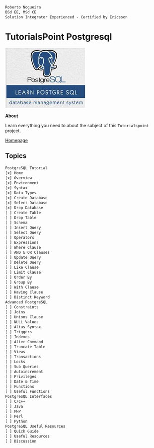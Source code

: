 ```
Roberto Nogueira  
BSd EE, MSd CE
Solution Integrator Experienced - Certified by Ericsson
```
# TutorialsPoint Postgresql

![tutorialspoint image](images/tutorialspoint.png)

**About**

Learn everything you need to about the subject of this `Tutorialspoint` project.

[Homepage](https://www.tutorialspoint.com//postgresql/index.htm)

## Topics
```
PostgreSQL Tutorial
[x] Home
[x] Overview
[x] Environment
[x] Syntax
[x] Data Types
[x] Create Database
[x] Select Database
[x] Drop Database
[ ] Create Table
[ ] Drop Table
[ ] Schema
[ ] Insert Query
[ ] Select Query
[ ] Operators
[ ] Expressions
[ ] Where Clause
[ ] AND & OR Clauses
[ ] Update Query
[ ] Delete Query
[ ] Like Clause
[ ] Limit Clause
[ ] Order By
[ ] Group By
[ ] With Clause
[ ] Having Clause
[ ] Distinct Keyword
Advanced PostgreSQL
[ ] Constraints
[ ] Joins
[ ] Unions Clause
[ ] NULL Values
[ ] Alias Syntax
[ ] Triggers
[ ] Indexes
[ ] Alter Command
[ ] Truncate Table
[ ] Views
[ ] Transactions
[ ] Locks
[ ] Sub Queries
[ ] Autoincrement
[ ] Privileges
[ ] Date & Time
[ ] Functions
[ ] Useful Functions
PostgreSQL Interfaces
[ ] C/C++
[ ] Java
[ ] PHP
[ ] Perl
[ ] Python
PostgreSQL Useful Resources
[ ] Quick Guide
[ ] Useful Resources
[ ] Discussion
```
